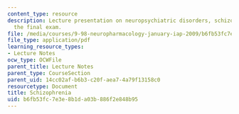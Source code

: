 ```yaml
---
content_type: resource
description: Lecture presentation on neuropsychiatric disorders, schizophrenia, and
  the final exam.
file: /media/courses/9-98-neuropharmacology-january-iap-2009/b6fb53fc7e3e8b1da03b886f2e848b95_lecture_4.pdf
file_type: application/pdf
learning_resource_types:
- Lecture Notes
ocw_type: OCWFile
parent_title: Lecture Notes
parent_type: CourseSection
parent_uid: 14cc02af-b6b3-c20f-aea7-4a79f13158c0
resourcetype: Document
title: Schizophrenia
uid: b6fb53fc-7e3e-8b1d-a03b-886f2e848b95
---
```

